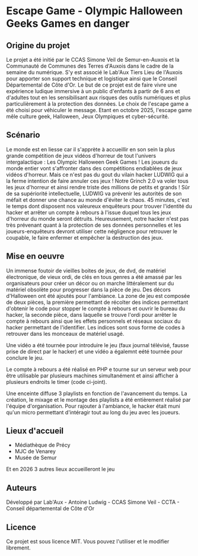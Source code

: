 # Escape Game - Olympic Halloween Geeks Games en danger

## Origine du projet
Le projet a été initié par le CCAS Simone Veil de Semur-en-Auxois et la Communauté de Communes des Terres d'Auxois dans le cadre de la semaine du numérique. S'y est associé le Lab'Aux Tiers Lieu de l'Auxois pour apporter son support technique et logistique ainsi que le Conseil Départemental de Côte d'Or.
Le but de ce projet est de faire vivre une expérience ludique immersive à un public d'enfants à partir de 6 ans et d'adultes tout en les sensibilisant aux risques des outils numériques et plus particulièrement à la protection des données. Le choix de l'escape game
a été choisi pour véhiculer le message. Etant en octobre 2025, l'escape game mêle culture geek, Halloween, Jeux Olympiques et cyber-sécurité. 

## Scénario
Le monde est en liesse car il s'apprète à accueillir en son sein la plus grande compétition de jeux vidéos d'horreur de tout l'univers intergalactique : Les Olympic Halloween Geek Games ! Les joueurs du monde entier vont s'affronter dans des compétitions endiablées 
de jeux vidéos d'horreur. Mais ce n'est pas du gout du vilain hacker LUDWIG qui a la ferme intention de faire annuler ces jeux ! Notre Grinch 2.0 va voler tous les jeux d'horreur et ainsi rendre triste des millions de petits et grands ! Sûr de sa supériorité intellectuelle,
LUDWIG va prévenir les autorités de son méfait et donner une chance au monde d'éviter le chaos. 45 minutes, c'est le temps dont disposent nos valeureux enquêteurs pour trouver l'identité du hacker et arrêter un compte à rebours à l'issue duquel tous les jeux d'horreur du monde
seront détruits. Heureusement, notre hacker n'est pas très prévenant quant à la protection de ses données personnelles et les joueurs-enquêteurs devront utiliser cette négligence pour retrouver le coupable, le faire enfermer et empêcher la destruction des jeux.

## Mise en oeuvre
Un immense foutoir de vieilles boites de jeux, de dvd, de matériel électronique, de vieux ordi, de clés en tous genres a été amassé par les organisateurs pour créer un décor ou on marche littéralement sur du matériel obsolète pour progresser dans la pièce de jeu. 
Des décors d'Halloween ont été ajoutés pour l'ambiance.
La zone de jeu est composée de deux pièces, la première permettant de récolter des indices permettant d'obtenir le code pour stopper le compte à rebours et ouvrir le bureau du hacker, la seconde pièce, dans laquelle se trouve l'ordi pour arrêter le compte à rebours
ainsi que les effets personnels et réseaux sociaux du hacker permettant de l'identifier.
Les indices sont sous forme de codes à retrouver dans les monceaux de matériel usagé.

Une vidéo a été tournée pour introduire le jeu (faux journal télévisé, fausse prise de direct par le hacker) et une vidéo a égalemnt eété tournée pour conclure le jeu.

Le compte à rebours a été réalisé en PHP e tourne sur un serveur web pour être utilisable par plusieurs machines simultanément et ainsi afficher à plusieurs endroits le timer (code ci-joint).

Une enceinte diffuse 3 playlists en fonction de l'avancement du temps. La création, le mixage et le montage des playlists a été entièrement réalisé par l'équipe d'organisation. 
Pour rajouter à l'ambiance, le hacker était muni qu'un micro permettant d'intéragir tout au long du jeu avec les joueurs. 


## Lieux d'accueil
- Médiathèque de Précy
- MJC de Venarey
- Musée de Semur

Et en 2026 3 autres lieux accueilleront le jeu

## Auteurs
Développé par Lab'Aux - Antoine Ludwig - CCAS Simone Veil - CCTA - Conseil départemental de Côte d'Or

## Licence
Ce projet est sous licence MIT. Vous pouvez l'utiliser et le modifier librement.

